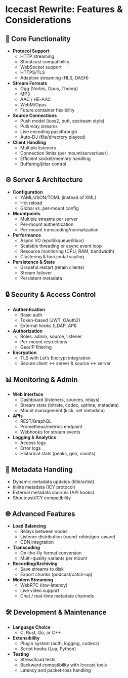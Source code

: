 # Icecast Rewrite: Features & Considerations

## 🔑 Core Functionality
- **Protocol Support**
  - HTTP streaming
  - Shoutcast compatibility
  - WebSocket support
  - HTTPS/TLS
  - Adaptive streaming (HLS, DASH)
- **Stream Formats**
  - Ogg (Vorbis, Opus, Theora)
  - MP3
  - AAC / HE-AAC
  - WebM/Opus
  - Future container flexibility
- **Source Connections**
  - Push model (ices2, butt, ezstream style)
  - Pull/relay streams
  - Live encoding passthrough
  - Auto-DJ (file/directory playout)
- **Client Handling**
  - Multiple listeners
  - Connection limits (per mount/server/user)
  - Efficient socket/memory handling
  - Buffering/jitter control

## ⚙️ Server & Architecture
- **Configuration**
  - YAML/JSON/TOML (instead of XML)
  - Hot reload
  - Global vs. per-mount config
- **Mountpoints**
  - Multiple streams per server
  - Per-mount authentication
  - Per-mount transcoding/normalization
- **Performance**
  - Async I/O (epoll/kqueue/libuv)
  - Scalable threading or async event loop
  - Resource monitoring (CPU, RAM, bandwidth)
  - Clustering & horizontal scaling
- **Persistence & State**
  - Graceful restart (retain clients)
  - Stream failover
  - Persistent metadata

## 🔒 Security & Access Control
- **Authentication**
  - Basic auth
  - Token-based (JWT, OAuth2)
  - External hooks (LDAP, API)
- **Authorization**
  - Roles: admin, source, listener
  - Per-mount restrictions
  - Geo/IP filtering
- **Encryption**
  - TLS with Let’s Encrypt integration
  - Secure client ↔ server & source ↔ server

## 📊 Monitoring & Admin
- **Web Interface**
  - Dashboard (listeners, sources, relays)
  - Stream stats (bitrate, codec, uptime, metadata)
  - Mount management (kick, set metadata)
- **APIs**
  - REST/GraphQL
  - Prometheus/metrics endpoint
  - Webhooks for stream events
- **Logging & Analytics**
  - Access logs
  - Error logs
  - Historical stats (peaks, geo, counts)

## 🎵 Metadata Handling
- Dynamic metadata updates (title/artist)
- Inline metadata (ICY protocol)
- External metadata sources (API hooks)
- Shoutcast/ICY compatibility

## 🌐 Advanced Features
- **Load Balancing**
  - Relays between nodes
  - Listener distribution (round-robin/geo-aware)
  - CDN integration
- **Transcoding**
  - On-the-fly format conversion
  - Multi-quality variants per mount
- **Recording/Archiving**
  - Save streams to disk
  - Export chunks (podcast/catch-up)
- **Modern Streaming**
  - WebRTC (low-latency)
  - Live video support
  - Chat / real-time metadata channels

## 🛠 Development & Maintenance
- **Language Choice**
  - C, Rust, Go, or C++
- **Extensibility**
  - Plugin system (auth, logging, codecs)
  - Script hooks (Lua, Python)
- **Testing**
  - Stress/load tests
  - Backward compatibility with Icecast tools
  - Latency and packet-loss handling
